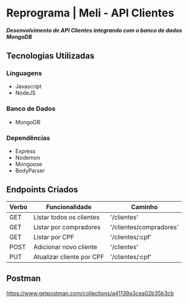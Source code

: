 # Reprograma | Meli - API Clientes
##### Desenvolvimento de API Clientes integrando com o banco de dados MongoDB

## Tecnologias Utilizadas
### Linguagens
- Javascript<br>
- NodeJS<br>

### Banco de Dados
- MongoDB<br>

### Dependências
- Express<br>
- Nodemon<br>
- Mongoose<br>
- BodyParser<br>


## Endpoints Criados

<table>
<thead>
<th>Verbo</th>
<th>Funcionalidade</th>
<th>Caminho</th>
</thead>
<tbody>
<tr>
<td>GET</td>
<td>Listar todos os clientes</td>
<td>'/clientes'
</tr>

<tr>
<td>GET</td>
<td>Listar por compradores</td>
<td>'/clientes/compradores'</td>
</tr>

<tr>
<td>GET</td>
<td>Listar por CPF</td>
<td>'/clientes/:cpf'</td>
</tr>

<tr>
<td>POST</td>
<td>Adicionar novo cliente</td>
<td>'/clientes'</td>
</tr>

<tr>
<td>PUT</td>
<td>Atualizar cliente por CPF</td>
<td>'/clientes/:cpf'</td>
</tr>
</table>




## Postman

https://www.getpostman.com/collections/a41139a3cea02b35b3cb
